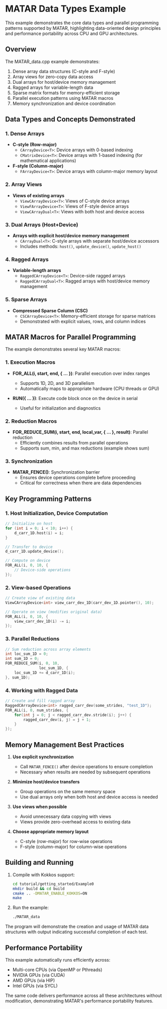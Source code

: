 # MATAR Data Types Example

This example demonstrates the core data types and parallel programming patterns supported by MATAR, highlighting data-oriented design principles and performance portability across CPU and GPU architectures.

## Overview

The MATAR_data.cpp example demonstrates:
1. Dense array data structures (C-style and F-style)
2. Array views for zero-copy data access
3. Dual arrays for host/device memory management
4. Ragged arrays for variable-length data
5. Sparse matrix formats for memory-efficient storage
6. Parallel execution patterns using MATAR macros
7. Memory synchronization and device coordination

## Data Types and Concepts Demonstrated

### 1. Dense Arrays
- **C-style (Row-major)**
  - `CArrayDevice<T>`: Device arrays with 0-based indexing
  - `CMatrixDevice<T>`: Device arrays with 1-based indexing (for mathematical applications)
- **F-style (Column-major)**
  - `FArrayDevice<T>`: Device arrays with column-major memory layout

### 2. Array Views
- **Views of existing arrays**
  - `ViewCArrayDevice<T>`: Views of C-style device arrays
  - `ViewFArrayDevice<T>`: Views of F-style device arrays
  - `ViewCArrayDual<T>`: Views with both host and device access

### 3. Dual Arrays (Host+Device)
- **Arrays with explicit host/device memory management**
  - `CArrayDual<T>`: C-style arrays with separate host/device accessors
  - Includes methods: `host()`, `update_device()`, `update_host()`

### 4. Ragged Arrays
- **Variable-length arrays**
  - `RaggedCArrayDevice<T>`: Device-side ragged arrays
  - `RaggedCArrayDual<T>`: Ragged arrays with host/device memory management

### 5. Sparse Arrays
- **Compressed Sparse Column (CSC)**
  - `CSCArrayDevice<T>`: Memory-efficient storage for sparse matrices
  - Demonstrated with explicit values, rows, and column indices

## MATAR Macros for Parallel Programming

The example demonstrates several key MATAR macros:

### 1. Execution Macros
- **FOR_ALL(i, start, end, { ... })**: Parallel execution over index ranges
  - Supports 1D, 2D, and 3D parallelism
  - Automatically maps to appropriate hardware (CPU threads or GPU)

- **RUN({ ... })**: Execute code block once on the device in serial
  - Useful for initialization and diagnostics

### 2. Reduction Macros
- **FOR_REDUCE_SUM(i, start, end, local_var, { ... }, result)**: Parallel reduction
  - Efficiently combines results from parallel operations
  - Supports sum, min, and max reductions (example shows sum)

### 3. Synchronization
- **MATAR_FENCE()**: Synchronization barrier
  - Ensures device operations complete before proceeding
  - Critical for correctness when there are data dependencies

## Key Programming Patterns

### 1. Host Initialization, Device Computation
```cpp
// Initialize on host
for (int i = 0; i < 10; i++) {
    d_carr_1D.host(i) = i;
}

// Transfer to device
d_carr_1D.update_device();

// Compute on device
FOR_ALL(i, 0, 10, {
    // Device-side operations
});
```

### 2. View-based Operations
```cpp
// Create view of existing data
ViewCArrayDevice<int> view_carr_dev_1D(carr_dev_1D.pointer(), 10);

// Operate on view (modifies original data)
FOR_ALL(i, 0, 10, {
    view_carr_dev_1D(i) -= i;
});
```

### 3. Parallel Reductions
```cpp
// Sum reduction across array elements
int loc_sum_1D = 0;
int sum_1D = 0;
FOR_REDUCE_SUM(i, 0, 10,
               loc_sum_1D, {
    loc_sum_1D += d_carr_1D(i);
}, sum_1D);
```

### 4. Working with Ragged Data
```cpp
// Create and fill ragged array
RaggedCArrayDevice<int> ragged_carr_dev(some_strides, "test_1D");
FOR_ALL(i, 0, num_strides, {
    for(int j = 0; j < ragged_carr_dev.stride(i); j++) {
        ragged_carr_dev(i, j) = j + 1;
    }
});
```

## Memory Management Best Practices

1. **Use explicit synchronization**
   - Call `MATAR_FENCE()` after device operations to ensure completion
   - Necessary when results are needed by subsequent operations

2. **Minimize host/device transfers**
   - Group operations on the same memory space
   - Use dual arrays only when both host and device access is needed

3. **Use views when possible**
   - Avoid unnecessary data copying with views
   - Views provide zero-overhead access to existing data

4. **Choose appropriate memory layout**
   - C-style (row-major) for row-wise operations
   - F-style (column-major) for column-wise operations

## Building and Running

1. Compile with Kokkos support:
   ```bash
   cd tutorial/getting_started/Example0
   mkdir build && cd build
   cmake .. -DMATAR_ENABLE_KOKKOS=ON
   make
   ```

2. Run the example:
   ```bash
   ./MATAR_data
   ```

The program will demonstrate the creation and usage of MATAR data structures with output indicating successful completion of each test.

## Performance Portability

This example automatically runs efficiently across:
- Multi-core CPUs (via OpenMP or Pthreads)
- NVIDIA GPUs (via CUDA)
- AMD GPUs (via HIP)
- Intel GPUs (via SYCL)

The same code delivers performance across all these architectures without modification, demonstrating MATAR's performance portability features. 